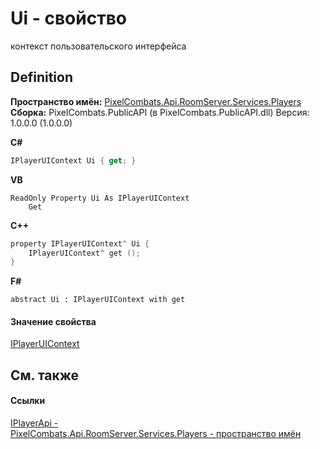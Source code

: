 # Ui - свойство


контекст пользовательского интерфейса



## Definition
**Пространство имён:** <a href="708e122f-41de-30e3-c143-1ccf02ad493a">PixelCombats.Api.RoomServer.Services.Players</a>  
**Сборка:** PixelCombats.PublicAPI (в PixelCombats.PublicAPI.dll) Версия: 1.0.0.0 (1.0.0.0)

**C#**
``` C#
IPlayerUIContext Ui { get; }
```
**VB**
``` VB
ReadOnly Property Ui As IPlayerUIContext
	Get
```
**C++**
``` C++
property IPlayerUIContext^ Ui {
	IPlayerUIContext^ get ();
}
```
**F#**
``` F#
abstract Ui : IPlayerUIContext with get
```



#### Значение свойства
<a href="44d075a4-2058-8b90-10ef-a2872fe84b41">IPlayerUIContext</a>

## См. также


#### Ссылки
<a href="daff9440-f4d4-79a2-3653-919bb66eae04">IPlayerApi - </a>  
<a href="708e122f-41de-30e3-c143-1ccf02ad493a">PixelCombats.Api.RoomServer.Services.Players - пространство имён</a>  
